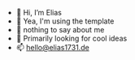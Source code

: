 - 👋 Hi, I’m Elias
- 👀 Yea, I'm using the template
- 🌱 nothing to say about me
- 💞️ Primarily looking for cool ideas
- 📫 [hello@elias1731.de](hello@elias1731.de)

